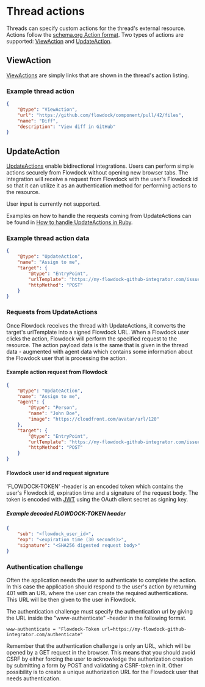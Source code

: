 # Thread actions

Threads can specify custom actions for the thread's external resource. Actions follow the [schema.org Action format](http://schema.org/Action).
Two types of actions are supported: [ViewAction](#/view-action) and [UpdateAction](#/update-action).

<span id="/view-action"></span>
## ViewAction
[ViewActions](http://schema.org/ViewAction) are simply links that are shown in the thread's action listing.
### Example thread action
```json
{
    "@type": "ViewAction",
    "url": "https://github.com/flowdock/component/pull/42/files",
    "name": "Diff",
    "description": "View diff in GitHub"
}
```

<span id="/update-action"></span>
## UpdateAction
[UpdateActions](http://schema.org/UpdateAction) enable bidirectional integrations. Users can perform simple
actions securely from Flowdock without opening new browser tabs. The integration will receive a request from Flowdock
with the user's Flowdock id so that it can utilize it as an authentication method for performing actions to the resource.

User input is currently not supported.

Examples on how to handle the requests coming from UpdateActions can be found in [How to handle UpdateActions in Ruby](how-to-thread-actions).

### Example thread action data
```json
{
    "@type": "UpdateAction",
    "name": "Assign to me",
    "target": {
        "@type": "EntryPoint",
        "urlTemplate": "https://my-flowdock-github-integrator.com/issues/42?assignee=me",
        "httpMethod": "POST"
    }
}
```

### Requests from UpdateActions
Once Flowdock receives the thread with UpdateActions, it converts the target's urlTemplate into a signed Flowdock URL.
When a Flowdock user clicks the action, Flowdock will perform the specified request to the resource. The action payload data is the same that is given in the thread data - augmented with agent data which contains some information about the Flowdock user that is processing the action.

#### Example action request from Flowdock
```json
{
    "@type": "UpdateAction",
    "name": "Assign to me",
    "agent": {
        "@type": "Person",
        "name": "John Doe",
        "image": "https://cloudfront.com/avatar/url/120"
    },
    "target": {
        "@type": "EntryPoint",
        "urlTemplate": "https://my-flowdock-github-integrator.com/issues/42?assignee=me",
        "httpMethod": "POST"
    }
}
```

#### Flowdock user id and request signature
'FLOWDOCK-TOKEN' -header is an encoded token which contains the user's Flowdock id, expiration time and a signature of the request body. The token is encoded with [JWT](http://jwt.io) using the OAuth client secret as signing key.

##### Example decoded FLOWDOCK-TOKEN header
```json
{
    "sub": "<flowdock_user_id>",
    "exp": "<expiration time (30 seconds)>",
    "signature": "<SHA256 digested request body>"
}
```

### Authentication challenge
Often the application needs the user to authenticate to complete the action. In this case the application should respond to the user's action by returning 401 with an URL where the user can create the required authentications. This URL will be then given to the user in Flowdock.

The authentication challenge must specify the authentication url by giving the URL inside the "www-authenticate" -header in the following format.
```
www-authenticate = "Flowdock-Token url=https://my-flowdock-github-integrator.com/authenticate"
```

Remember that the authentication challenge is only an URL, which will be opened by a GET request in the browser. This means that you should avoid CSRF by either
forcing the user to acknowledge the authorization creation by submitting a form by POST and validating a CSRF-token in it. Other possibility is to create a unique
authorization URL for the Flowdock user that needs authentication.
